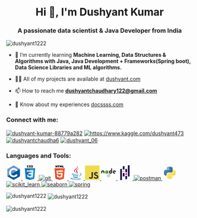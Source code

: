 <h1 align="center">Hi 👋, I'm Dushyant Kumar</h1>
<h3 align="center">A passionate data scientist & Java Developer from India</h3>

<p align="left"> <img src="https://komarev.com/ghpvc/?username=dushyant1222&label=Profile%20views&color=0e75b6&style=flat" alt="dushyant1222" /> </p>

- 🌱 I’m currently learning **Machine Learning, Data Structures & Algorithms with Java, Java Development + Frameworks(Spring boot), Data Science Libraries and ML algorithms.**

- 👨‍💻 All of my projects are available at [dushyant.com](dushyant.com)

- 📫 How to reach me **dushyantchaudhary122@gmail.com**

- 📄 Know about my experiences [docssss.com](docssss.com)

<h3 align="left">Connect with me:</h3>
<p align="left">
<a href="https://linkedin.com/in/dushyant-kumar-88779a282" target="blank"><img align="center" src="https://raw.githubusercontent.com/rahuldkjain/github-profile-readme-generator/master/src/images/icons/Social/linked-in-alt.svg" alt="dushyant-kumar-88779a282" height="30" width="40" /></a>
<a href="https://kaggle.com/https://www.kaggle.com/dushyant473" target="blank"><img align="center" src="https://raw.githubusercontent.com/rahuldkjain/github-profile-readme-generator/master/src/images/icons/Social/kaggle.svg" alt="https://www.kaggle.com/dushyant473" height="30" width="40" /></a>
<a href="https://www.hackerrank.com/dushyantchaudha6" target="blank"><img align="center" src="https://raw.githubusercontent.com/rahuldkjain/github-profile-readme-generator/master/src/images/icons/Social/hackerrank.svg" alt="dushyantchaudha6" height="30" width="40" /></a>
<a href="https://www.leetcode.com/dushyant_06" target="blank"><img align="center" src="https://raw.githubusercontent.com/rahuldkjain/github-profile-readme-generator/master/src/images/icons/Social/leet-code.svg" alt="dushyant_06" height="30" width="40" /></a>
</p>

<h3 align="left">Languages and Tools:</h3>
<p align="left"> <a href="https://www.cprogramming.com/" target="_blank" rel="noreferrer"> <img src="https://raw.githubusercontent.com/devicons/devicon/master/icons/c/c-original.svg" alt="c" width="40" height="40"/> </a> <a href="https://www.w3schools.com/css/" target="_blank" rel="noreferrer"> <img src="https://raw.githubusercontent.com/devicons/devicon/master/icons/css3/css3-original-wordmark.svg" alt="css3" width="40" height="40"/> </a> <a href="https://git-scm.com/" target="_blank" rel="noreferrer"> <img src="https://www.vectorlogo.zone/logos/git-scm/git-scm-icon.svg" alt="git" width="40" height="40"/> </a> <a href="https://www.w3.org/html/" target="_blank" rel="noreferrer"> <img src="https://raw.githubusercontent.com/devicons/devicon/master/icons/html5/html5-original-wordmark.svg" alt="html5" width="40" height="40"/> </a> <a href="https://www.java.com" target="_blank" rel="noreferrer"> <img src="https://raw.githubusercontent.com/devicons/devicon/master/icons/java/java-original.svg" alt="java" width="40" height="40"/> </a> <a href="https://developer.mozilla.org/en-US/docs/Web/JavaScript" target="_blank" rel="noreferrer"> <img src="https://raw.githubusercontent.com/devicons/devicon/master/icons/javascript/javascript-original.svg" alt="javascript" width="40" height="40"/> </a> <a href="https://nodejs.org" target="_blank" rel="noreferrer"> <img src="https://raw.githubusercontent.com/devicons/devicon/master/icons/nodejs/nodejs-original-wordmark.svg" alt="nodejs" width="40" height="40"/> </a> <a href="https://pandas.pydata.org/" target="_blank" rel="noreferrer"> <img src="https://raw.githubusercontent.com/devicons/devicon/2ae2a900d2f041da66e950e4d48052658d850630/icons/pandas/pandas-original.svg" alt="pandas" width="40" height="40"/> </a> <a href="https://postman.com" target="_blank" rel="noreferrer"> <img src="https://www.vectorlogo.zone/logos/getpostman/getpostman-icon.svg" alt="postman" width="40" height="40"/> </a> <a href="https://www.python.org" target="_blank" rel="noreferrer"> <img src="https://raw.githubusercontent.com/devicons/devicon/master/icons/python/python-original.svg" alt="python" width="40" height="40"/> </a> <a href="https://scikit-learn.org/" target="_blank" rel="noreferrer"> <img src="https://upload.wikimedia.org/wikipedia/commons/0/05/Scikit_learn_logo_small.svg" alt="scikit_learn" width="40" height="40"/> </a> <a href="https://seaborn.pydata.org/" target="_blank" rel="noreferrer"> <img src="https://seaborn.pydata.org/_images/logo-mark-lightbg.svg" alt="seaborn" width="40" height="40"/> </a> <a href="https://spring.io/" target="_blank" rel="noreferrer"> <img src="https://www.vectorlogo.zone/logos/springio/springio-icon.svg" alt="spring" width="40" height="40"/> </a> </p>

<p><img align="left" src="https://github-readme-stats.vercel.app/api/top-langs?username=dushyant1222&show_icons=true&locale=en&layout=compact" alt="dushyant1222" /></p>

<p>&nbsp;<img align="center" src="https://github-readme-stats.vercel.app/api?username=dushyant1222&show_icons=true&locale=en" alt="dushyant1222" /></p>

<p><img align="center" src="https://github-readme-streak-stats.herokuapp.com/?user=dushyant1222&" alt="dushyant1222" /></p>
